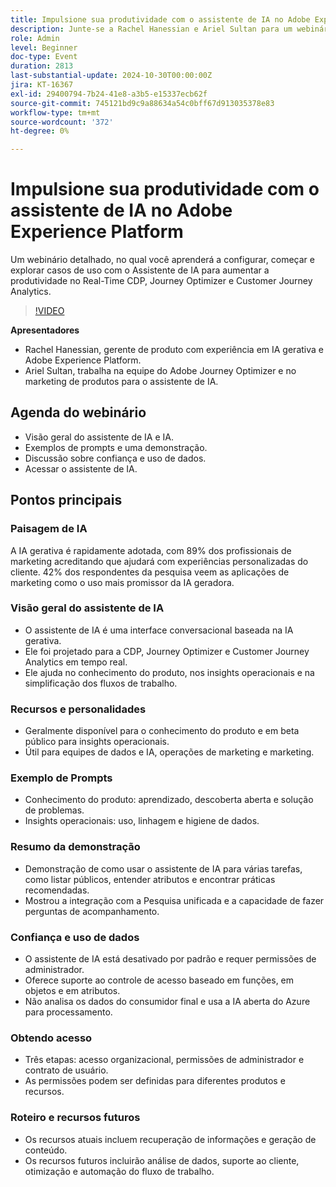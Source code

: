 ```yaml
---
title: Impulsione sua produtividade com o assistente de IA no Adobe Experience Platform
description: Junte-se a Rachel Hanessian e Ariel Sultan para um webinário interessante, onde você aprenderá a configurar, começar e explorar casos de uso com o Assistente de IA para aumentar a produtividade no Real-Time CDP, no Journey Optimizer e no Customer Journey Analytics.
role: Admin
level: Beginner
doc-type: Event
duration: 2813
last-substantial-update: 2024-10-30T00:00:00Z
jira: KT-16367
exl-id: 29400794-7b24-41e8-a3b5-e15337ecb62f
source-git-commit: 745121bd9c9a88634a54c0bff67d913035378e83
workflow-type: tm+mt
source-wordcount: '372'
ht-degree: 0%

---
```


# Impulsione sua produtividade com o assistente de IA no Adobe Experience Platform

Um webinário detalhado, no qual você aprenderá a configurar, começar e explorar casos de uso com o Assistente de IA para aumentar a produtividade no Real-Time CDP, Journey Optimizer e Customer Journey Analytics.

>[!VIDEO](https://video.tv.adobe.com/v/3435344/?learn=on)

**Apresentadores**

* Rachel Hanessian, gerente de produto com experiência em IA gerativa e Adobe Experience Platform.
* Ariel Sultan, trabalha na equipe do Adobe Journey Optimizer e no marketing de produtos para o assistente de IA.

## Agenda do webinário

* Visão geral do assistente de IA e IA.
* Exemplos de prompts e uma demonstração.
* Discussão sobre confiança e uso de dados.
* Acessar o assistente de IA.

## Pontos principais

### Paisagem de IA

A IA gerativa é rapidamente adotada, com 89% dos profissionais de marketing acreditando que ajudará com experiências personalizadas do cliente.
42% dos respondentes da pesquisa veem as aplicações de marketing como o uso mais promissor da IA geradora.

### Visão geral do assistente de IA

* O assistente de IA é uma interface conversacional baseada na IA gerativa.
* Ele foi projetado para a CDP, Journey Optimizer e Customer Journey Analytics em tempo real.
* Ele ajuda no conhecimento do produto, nos insights operacionais e na simplificação dos fluxos de trabalho.

### Recursos e personalidades

* Geralmente disponível para o conhecimento do produto e em beta público para insights operacionais.
* Útil para equipes de dados e IA, operações de marketing e marketing.

### Exemplo de Prompts

* Conhecimento do produto: aprendizado, descoberta aberta e solução de problemas.
* Insights operacionais: uso, linhagem e higiene de dados.

### Resumo da demonstração

* Demonstração de como usar o assistente de IA para várias tarefas, como listar públicos, entender atributos e encontrar práticas recomendadas.
* Mostrou a integração com a Pesquisa unificada e a capacidade de fazer perguntas de acompanhamento.

### Confiança e uso de dados

* O assistente de IA está desativado por padrão e requer permissões de administrador.
* Oferece suporte ao controle de acesso baseado em funções, em objetos e em atributos.
* Não analisa os dados do consumidor final e usa a IA aberta do Azure para processamento.

### Obtendo acesso

* Três etapas: acesso organizacional, permissões de administrador e contrato de usuário.
* As permissões podem ser definidas para diferentes produtos e recursos.

### Roteiro e recursos futuros

* Os recursos atuais incluem recuperação de informações e geração de conteúdo.
* Os recursos futuros incluirão análise de dados, suporte ao cliente, otimização e automação do fluxo de trabalho.
